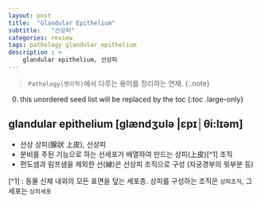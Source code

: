 ```yaml
---
layout: post
title:  "Glandular Epithelium"
subtitle:   "선상피"
categories: review
tags: pathology glandular_epithelium
description : > 
    glandular epithelium, 선상피
---
```


> `Pathology(병리학)`에서 다루는 용어를 정리하는 연재.
{:.note}

<!--more-->

0. this unordered seed list will be replaced by the toc
{:toc .large-only}

## glandular epithelium  [glændʒʊlə |ɛpɪ│θi:lɪəm]
- 선상 상피(腺狀 上皮), 선상피
- 분비를 주된 기능으로 하는 선세포가 배열하여 만드는 상피(上皮)[^1] 조직
- 편도샘과 림프샘을 제외한 선(線)은 선상피 조직으로 구성 (자궁경부의 윗부분 등)




[^1] : 동물 신체 내외의 모든 표면을 덮는 세포층. 상피를 구성하는 조직은 `상피조직`, 그 세포는 `상피세포`